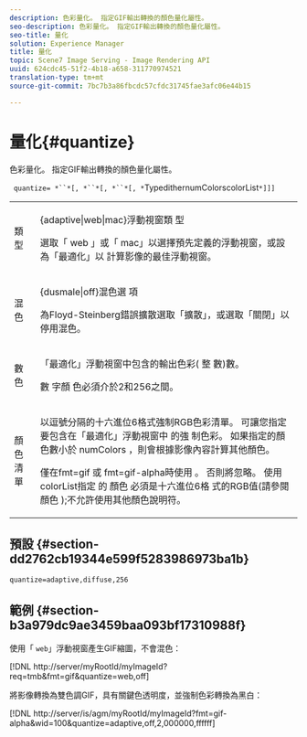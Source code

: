 ```yaml
---
description: 色彩量化。 指定GIF輸出轉換的顏色量化屬性。
seo-description: 色彩量化。 指定GIF輸出轉換的顏色量化屬性。
seo-title: 量化
solution: Experience Manager
title: 量化
topic: Scene7 Image Serving - Image Rendering API
uuid: 624cdc45-51f2-4b18-a658-311770974521
translation-type: tm+mt
source-git-commit: 7bc7b3a86fbcdc57cfdc31745fae3afc06e44b15

---
```



# 量化{#quantize}

色彩量化。 指定GIF輸出轉換的顏色量化屬性。

` quantize= *``*[, *``*[, *``*[, *`TypedithernumColorscolorList`*]]]`

<table id="simpletable_6BF155FCB8224E7EBFC8D8375AD26A71"> 
 <tr class="strow"> 
  <td class="stentry"> <p> <span class="codeph"> <span class="varname"> 類型 </span></span> </p> </td> 
  <td class="stentry"> <p> <span class="codeph"> {adaptive|web|mac}浮動視窗類 </span> 型 </p> <p>選取「 <span class="codeph"> web </span>」或「 <span class="codeph"> mac」以選擇預先定義的浮動視窗，或設為「最適化」以 </span><span class="codeph"></span>計算影像的最佳浮動視窗。 </p> </td> 
 </tr> 
 <tr class="strow"> 
  <td class="stentry"> <p> <span class="codeph"> <span class="varname"> 混色 </span></span> </p> </td> 
  <td class="stentry"> <p> <span class="codeph"> {dusmale|off}混色選 </span> 項 </p> <p>為Floyd-Steinberg錯誤擴散選取「擴散」，或選取「關閉」以停用混色。 </p> </td> 
 </tr> 
 <tr class="strow"> 
  <td class="stentry"> <p> <span class="codeph"> <span class="varname"> 數色 </span></span> </p> </td> 
  <td class="stentry"> <p>「最適化」浮動視窗中包含的輸出色彩( <span class="codeph"> 整 </span>數)數。 </p> <p> <span class="codeph"> 數 <span class="varname"> 字顏 </span></span> 色必須介於2和256之間。 </p> </td> 
 </tr> 
 <tr class="strow"> 
  <td class="stentry"> <p> <span class="codeph"> 顏 <span class="varname"> 色清單 </span></span> </p> </td> 
  <td class="stentry"> <p>以逗號分隔的十六進位6格式強制RGB色彩清單。 可讓您指定要包含在「最適化」浮動視窗中 <span class="codeph"> 的強 </span>制色彩。 如果指定的顏色數小於 <span class="codeph"> numColors </span>，則會根據影像內容計算其他顏色。 </p> <p>僅在fmt=gif <span class="codeph"> 或 </span> fmt=gif-alpha時使用 <span class="codeph"></span>。 否則將忽略。 使用colorList指定 <span class="codeph"> 的 <span class="varname"> 顏色 </span> 必須是十六進位6格 </span> 式的RGB值(請參閱 <span class="codeph"> 顏色 </span>);不允許使用其他顏色說明符。 </p> </td> 
 </tr> 
</table>

## 預設 {#section-dd2762cb19344e599f5283986973ba1b}

`quantize=adaptive,diffuse,256`

## 範例 {#section-b3a979dc9ae3459baa093bf17310988f}

使用「 `web`」浮動視窗產生GIF縮圖，不會混色：

[!DNL http://server/myRootId/myImageId?req=tmb&fmt=gif&quantize=web,off]

將影像轉換為雙色調GIF，具有關鍵色透明度，並強制色彩轉換為黑白：

[!DNL http://server/is/agm/myRootId/myImageId?fmt=gif-alpha&wid=100&quantize=adaptive,off,2,000000,ffffff]
